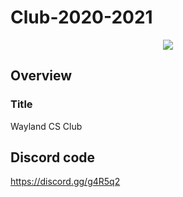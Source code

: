 # Club-2020-2021
<p align="center">
<img src = "https://github.com/Wayland-CS-Club/club-2020-2021/blob/main/Final%20logo.png">
</p>

## Overview
### Title 
Wayland CS Club


## Discord code
https://discord.gg/g4R5q2
